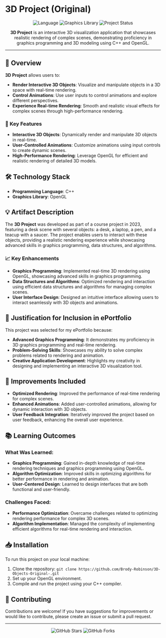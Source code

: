 # 3D Project (Original)

<p align="center">
  <img src="https://img.shields.io/badge/Language-C%2B%2B-blue" alt="Language">
  <img src="https://img.shields.io/badge/Graphics%20Library-OpenGL-brightgreen" alt="Graphics Library">
  <img src="https://img.shields.io/badge/Status-Active-brightgreen" alt="Project Status">
</p>

<p align="center">
  <strong>3D Project</strong> is an interactive 3D visualization application that showcases realistic rendering of complex scenes, demonstrating proficiency in graphics programming and 3D modeling using C++ and OpenGL.
</p>

---

## 🚀 Overview

**3D Project** allows users to:
- **Render Interactive 3D Objects**: Visualize and manipulate objects in a 3D space with real-time rendering.
- **Control Animations**: Use user inputs to control animations and explore different perspectives.
- **Experience Real-time Rendering**: Smooth and realistic visual effects for complex scenes through high-performance rendering.

### 🌟 Key Features
- **Interactive 3D Objects**: Dynamically render and manipulate 3D objects in real-time.
- **User-Controlled Animations**: Customize animations using input controls to create dynamic scenes.
- **High-Performance Rendering**: Leverage OpenGL for efficient and realistic rendering of detailed 3D models.

## 🛠️ Technology Stack
- **Programming Language**: C++
- **Graphics Library**: OpenGL

## 💡 Artifact Description

The **3D Project** was developed as part of a course project in 2023, featuring a desk scene with several objects: a desk, a laptop, a pen, and a teacup with a saucer. The project enables users to interact with these objects, providing a realistic rendering experience while showcasing advanced skills in graphics programming, data structures, and algorithms.

### 📈 Key Enhancements
- **Graphics Programming**: Implemented real-time 3D rendering using OpenGL, showcasing advanced skills in graphics programming.
- **Data Structures and Algorithms**: Optimized rendering and interaction using efficient data structures and algorithms for managing complex scenes.
- **User Interface Design**: Designed an intuitive interface allowing users to interact seamlessly with 3D objects and animations.

## 🎯 Justification for Inclusion in ePortfolio

This project was selected for my ePortfolio because:
- **Advanced Graphics Programming**: It demonstrates my proficiency in 3D graphics programming and real-time rendering.
- **Problem-Solving Skills**: Showcases my ability to solve complex problems related to rendering and animation.
- **Creative Application Development**: Highlights my creativity in designing and implementing an interactive 3D visualization tool.

## 🔧 Improvements Included
- **Optimized Rendering**: Improved the performance of real-time rendering for complex scenes.
- **Enhanced Animations**: Added user-controlled animations, allowing for dynamic interaction with 3D objects.
- **User Feedback Integration**: Iteratively improved the project based on user feedback, enhancing the overall user experience.

## 📚 Learning Outcomes
### What Was Learned:
- **Graphics Programming**: Gained in-depth knowledge of real-time rendering techniques and graphics programming using OpenGL.
- **Algorithm Optimization**: Improved skills in optimizing algorithms for better performance in rendering and animation.
- **User-Centered Design**: Learned to design interfaces that are both functional and user-friendly.

### Challenges Faced:
- **Performance Optimization**: Overcame challenges related to optimizing rendering performance for complex 3D scenes.
- **Algorithm Implementation**: Managed the complexity of implementing efficient algorithms for real-time rendering and interaction.

## 📥 Installation

To run this project on your local machine:
1. Clone the repository: `git clone https://github.com/Brody-Robinson/3D-Objects-Original-.git`
2. Set up your OpenGL environment.
3. Compile and run the project using your C++ compiler.

## 🤝 Contributing

Contributions are welcome! If you have suggestions for improvements or would like to contribute, please create an issue or submit a pull request.

---

<p align="center">
  <img src="https://img.shields.io/github/stars/Brody-Robinson/3D-Objects-Original-?style=social" alt="GitHub Stars">
  <img src="https://img.shields.io/github/forks/Brody-Robinson/3D-Objects-Original-?style=social" alt="GitHub Forks">
</p>

